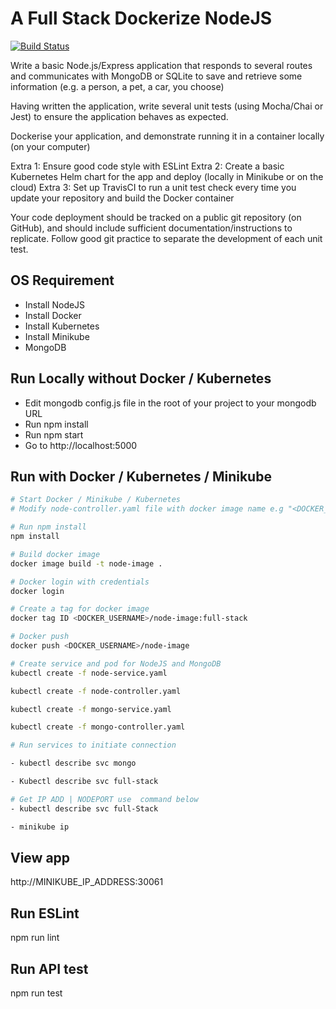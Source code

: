 # A Full Stack Dockerize NodeJS

[![Build Status](https://travis-ci.org/cryptostan101/full-stack-app.svg?branch=master)](https://travis-ci.org/cryptostan101/full-stack-app)

Write a basic Node.js/Express application that responds to several routes and communicates with MongoDB or SQLite to save and retrieve some information (e.g. a person, a pet, a car, you choose)

Having written the application, write several unit tests (using Mocha/Chai or Jest) to ensure the application behaves as expected.

Dockerise your application, and demonstrate running it in a container locally (on your computer)

Extra 1: Ensure good code style with ESLint
Extra 2: Create a basic Kubernetes Helm chart for the app and deploy (locally in Minikube or on the cloud)
Extra 3: Set up TravisCI to run a unit test check every time you update your repository and build the Docker container

Your code deployment should be tracked on a public git repository (on GitHub), and should include sufficient documentation/instructions to replicate. Follow good git practice to separate the development of each unit test.

## OS Requirement

- Install NodeJS
- Install Docker
- Install Kubernetes
- Install Minikube
- MongoDB


## Run Locally without Docker / Kubernetes

- Edit mongodb config.js file in the root of your project to your mongodb URL
- Run npm install
- Run npm start
- Go to http://localhost:5000

## Run with Docker / Kubernetes / Minikube

```bash
# Start Docker / Minikube / Kubernetes
# Modify node-controller.yaml file with docker image name e.g "<DOCKER_USERNAME>/node-image:full-stack"

# Run npm install
npm install

# Build docker image
docker image build -t node-image .

# Docker login with credentials
docker login

# Create a tag for docker image
docker tag ID <DOCKER_USERNAME>/node-image:full-stack

# Docker push
docker push <DOCKER_USERNAME>/node-image

# Create service and pod for NodeJS and MongoDB
kubectl create -f node-service.yaml

kubectl create -f node-controller.yaml

kubectl create -f mongo-service.yaml

kubectl create -f mongo-controller.yaml

# Run services to initiate connection

- kubectl describe svc mongo

- Kubectl describe svc full-stack

# Get IP ADD | NODEPORT use  command below
- kubectl describe svc full-Stack

- minikube ip

```


## View app
http://MINIKUBE_IP_ADDRESS:30061


## Run ESLint
npm run lint

## Run API test
npm run test
